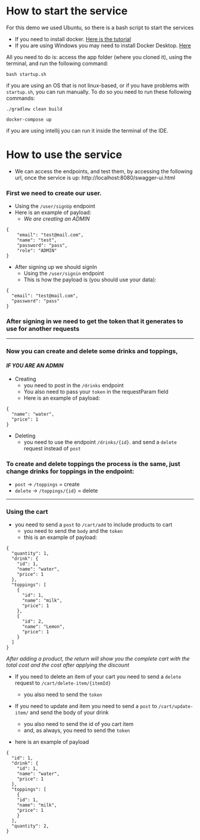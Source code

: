 # How to start the service

For this demo we used Ubuntu, so there is a bash script to start the services

- If you need to install docker. [Here is the tutorial](https://docs.docker.com/engine/install/ubuntu/)
- If you are using Windows you may need to install Docker Desktop. [Here](https://docs.docker.com/desktop/windows/install/)

All you need to do is: access the app folder (where you cloned it), using the terminal, and run the following command:

    bash startup.sh

if you are using an OS that is not linux-based, or if you have problems with `startup.sh`, 
you can run manually. To do so you need to run these following commands:

    ./gradlew clean build

    docker-compose up
    
if you are using intellij you can run it inside the terminal of the IDE.

# How to use the service

- We can access the endpoints, and test them, by accessing the following url, once the service is up:
  http://localhost:8080/swagger-ui.html


### First we need to create our user.
- Using the `/user/signUp` endpoint
- Here is an example of payload:
    - *We are creating an ADMIN*


```
{
    "email": "test@mail.com",
    "name": "test",
    "password": "pass",
    "role": "ADMIN"
}
```

- After signing up we should signIn
    - Using the `/user/signin` endpoint
    - This is how the payload is (you should use your data):

```
{
  "email": "test@mail.com",
  "password": "pass"
}
```

### After signing in we need to get the token that it generates to use for another requests

 ---

### Now you can create and delete some drinks and toppings,
#### *IF YOU ARE AN ADMIN*
- Creating
    - you need to post in the `/drinks` endpoint
    - You also need to pass your `token` in the requestParam field
    - Here is an example of payload:


```
{
  "name": "water",
  "price": 1
}
```

- Deleting
    - you need to use the endpoint `/drinks/{id}`.
      and send a `delete` request instead of `post`


### To create and delete toppings the process is the same, just change drinks for toppings in the endpoint:
- `post` -> `/toppings` = create
- `delete` -> `/toppings/{id}` = delete
---
### Using the cart

- you need to send a `post` to `/cart/add` to include products to cart
    - you need to send the `body` and the `token`
    - this is an example of payload:

```
{
  "quantity": 1,
  "drink": {
    "id": 1,
    "name": "water",
    "price": 1
  },
  "toppings": [
    {
      "id": 1,
      "name": "milk",
      "price": 1
    },
    {
      "id": 2,
      "name": "Lemon",
      "price": 1
    }
  ]
} 
```
*After adding a product, the return will show you the complete cart with the total cost
and the cost after applying the discount*


- If you need to delete an item of your cart you need to send a `delete`
  request to `/cart/delete-item/{itemId}`
    - you also need to send the `token`

- If you need to update and item you need to send a `post`
  to `/cart/update-item/` and send the body of your drink
  - you also need to send the id of you cart item
  - and, as always, you need to send the `token`
- here is an example of payload

```
{
  "id": 1,
  "drink": {
    "id": 1,
    "name": "water",
    "price": 1
  },
  "toppings": [
    {
    "id": 1,
    "name": "milk",
    "price": 1
    }
  ],
  "quantity": 2,
}
```